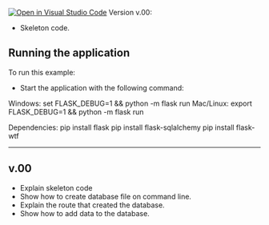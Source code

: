 [![Open in Visual Studio Code](https://classroom.github.com/assets/open-in-vscode-f059dc9a6f8d3a56e377f745f24479a46679e63a5d9fe6f495e02850cd0d8118.svg)](https://classroom.github.com/online_ide?assignment_repo_id=5460804&assignment_repo_type=AssignmentRepo)
Version v.00:
 * Skeleton code.

Running the application
-----------------------

To run this example:
- Start the application with the following command:

Windows:    set FLASK_DEBUG=1 && python -m flask run
Mac/Linux:   export FLASK_DEBUG=1 && python -m flask run

Dependencies:
pip install flask
pip install flask-sqlalchemy
pip install flask-wtf

-----
v.00 
-----
* Explain skeleton code
* Show how to create database file on command line. 
* Explain the route that created the database. 
* Show how to add data to the database. 